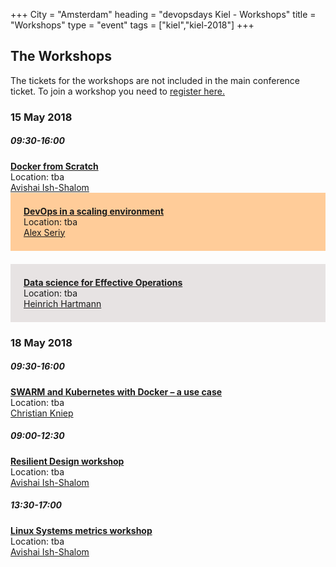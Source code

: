 +++
City = "Amsterdam"
heading = "devopsdays Kiel - Workshops"
title = "Workshops"
type = "event"
tags = ["kiel","kiel-2018"]
+++

<style type="text/css">
.box-grey{padding:1.5em;margin-bottom:1.5em;background:#e7e3e3}
.box-lightorange{padding:1.5em;margin-bottom:1.5em;background:#ffcc99}
.centerstyle {text-align:center;}
</style>


<!-- <h2>Workshop Schedule</h2> -->
<div class = "row">
  <div class = "col-md-12">
    <h2>The Workshops</h2>
    <p>The tickets for the workshops are not included in the main conference ticket. To join a workshop you need to <a href="http://localhost:1313/events/2018-kiel/registration/">register here.</a>
    </p>
  </div>
</div>

<div class = "row">
  <div class = "col-md-12">
    <h3>15 May 2018</h3>
  </div>
</div>

<!-- this div is repeated for each timeslot -->
<div class = "row">
  <div class = "col-md-12">
    <time><h5>09:30-16:00</h5></time>
  </div>
</div>
<div class = "row">
 <div class = "col-md-3 box">
    <a href="/events/2018-kiel/workshop/avishai-ish-shalom-docker/">
    <strong>Docker from Scratch</strong><br />
    </a>
    Location: tba <br />
  <a href="/events/2018-kiel/speakers/avishai-ish-shalom/">
    Avishai Ish-Shalom
  </a>
  </div>
  <div class = "col-md-3 box-lightorange">
    <a href="/events/2018-kiel/workshop/alex-seriy/">
    <strong>DevOps in a scaling environment</strong><br />
    </a>
    Location:  tba<br />
  <a href="/events/2018-kiel/speakers/alex-seriy/">
    Alex Seriy
  </a>
  </div>
  <div class = "col-md-3 box-grey">
    <a href="/events/2018-kiel/workshop/heinrich-hartmann/">
    <strong>Data science for Effective Operations</strong><br />
    </a>
    Location:  tba<br />
  <a href="/events/2018-kiel/speakers/heinrich-hartmann/">
    Heinrich Hartmann
  </a>
  </div>
</div>
<!-- end timeslot div -->

<div class = "row">
  <div class = "col-md-12">
    <h3>18 May 2018</h3>
  </div>
</div>

<!-- this div is repeated for each timeslot -->
<div class = "row">
  <div class = "col-md-12">
    <time><h5>09:30-16:00</h5></time>
  </div>
</div>
<div class = "row">
 <div class = "col-md-3 box">
    <a href="/events/2018-kiel/workshop/christian-kniep/">
    <strong>SWARM and Kubernetes with Docker – a use case</strong><br />
    </a>
    Location: tba <br />
  <a href="/events/2018-kiel/speakers/christian-kniep/">
    Christian Kniep
  </a>
  </div>
</div>
<!-- end timeslot div -->

<!-- this div is repeated for each timeslot -->
<div class = "row">
  <div class = "col-md-12">
    <time><h5>09:00-12:30</h5></time>
  </div>
</div>
<div class = "row">
 <div class = "col-md-3 box">
    <a href="/events/2018-kiel/workshop/avishai-ish-shalom-resilient/">
    <strong>Resilient Design workshop</strong><br />
    </a>
    Location: tba <br />
  <a href="/events/2018-kiel/speakers/avishai-ish-shalom/">
    Avishai Ish-Shalom
  </a>
  </div>
</div>
<!-- end timeslot div -->

<!-- this div is repeated for each timeslot -->
<div class = "row">
  <div class = "col-md-12">
    <time><h5>13:30-17:00</h5></time>
  </div>
</div>
<div class = "row">
 <div class = "col-md-3 box">
    <a href="/events/2018-kiel/workshop/avishai-ish-shalom-linux/">
    <strong>Linux Systems metrics workshop</strong><br />
    </a>
    Location: tba <br />
  <a href="/events/2018-kiel/speakers/avishai-ish-shalom/">
    Avishai Ish-Shalom
  </a>
  </div>
</div>
<!-- end timeslot div -->